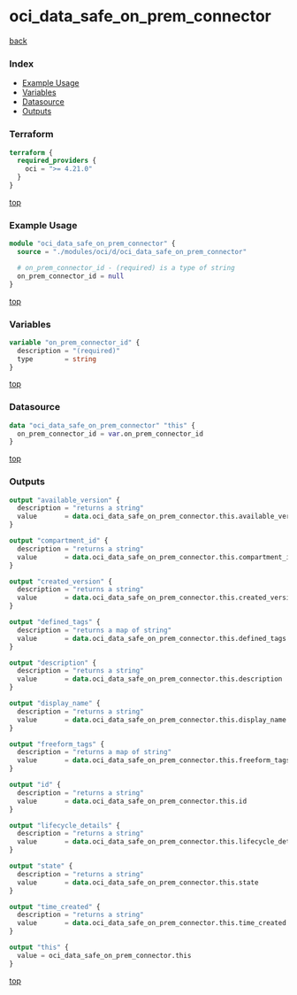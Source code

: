 # oci_data_safe_on_prem_connector

[back](../oci.md)

### Index

- [Example Usage](#example-usage)
- [Variables](#variables)
- [Datasource](#datasource)
- [Outputs](#outputs)

### Terraform

```terraform
terraform {
  required_providers {
    oci = ">= 4.21.0"
  }
}
```

[top](#index)

### Example Usage

```terraform
module "oci_data_safe_on_prem_connector" {
  source = "./modules/oci/d/oci_data_safe_on_prem_connector"

  # on_prem_connector_id - (required) is a type of string
  on_prem_connector_id = null
}
```

[top](#index)

### Variables

```terraform
variable "on_prem_connector_id" {
  description = "(required)"
  type        = string
}
```

[top](#index)

### Datasource

```terraform
data "oci_data_safe_on_prem_connector" "this" {
  on_prem_connector_id = var.on_prem_connector_id
}
```

[top](#index)

### Outputs

```terraform
output "available_version" {
  description = "returns a string"
  value       = data.oci_data_safe_on_prem_connector.this.available_version
}

output "compartment_id" {
  description = "returns a string"
  value       = data.oci_data_safe_on_prem_connector.this.compartment_id
}

output "created_version" {
  description = "returns a string"
  value       = data.oci_data_safe_on_prem_connector.this.created_version
}

output "defined_tags" {
  description = "returns a map of string"
  value       = data.oci_data_safe_on_prem_connector.this.defined_tags
}

output "description" {
  description = "returns a string"
  value       = data.oci_data_safe_on_prem_connector.this.description
}

output "display_name" {
  description = "returns a string"
  value       = data.oci_data_safe_on_prem_connector.this.display_name
}

output "freeform_tags" {
  description = "returns a map of string"
  value       = data.oci_data_safe_on_prem_connector.this.freeform_tags
}

output "id" {
  description = "returns a string"
  value       = data.oci_data_safe_on_prem_connector.this.id
}

output "lifecycle_details" {
  description = "returns a string"
  value       = data.oci_data_safe_on_prem_connector.this.lifecycle_details
}

output "state" {
  description = "returns a string"
  value       = data.oci_data_safe_on_prem_connector.this.state
}

output "time_created" {
  description = "returns a string"
  value       = data.oci_data_safe_on_prem_connector.this.time_created
}

output "this" {
  value = oci_data_safe_on_prem_connector.this
}
```

[top](#index)